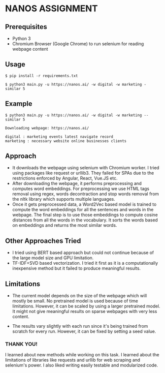 # NANOS ASSIGNMENT

## Prerequisites
* Python 3
* Chromium Browser (Google Chrome) to run selenium for reading webpage content

## Usage

```
$ pip install -r requirements.txt

$ python3 main.py -u https://nanos.ai/ -w digital -w marketing -similar 5
```

## Example

```
$ python3 main.py -u https://nanos.ai/ -w digital -w marketing --similar 5

Downloading webpage: https://nanos.ai/

digital : marketing events latest navigate record
marketing : necessary website online businesses clients
```


## Approach

* It downloads the webpage using selenium with Chromium worker. I tried using packages like request or urllib3. They failed for SPAs due to the restrictions enforced by Angular, React, Vue.JS etc.
* After downloading the webpage, it performs preprocessing and computes word embeddings. For preprocessing we use HTML tags removal using regex, words decontraction and stop words removal from the nltk library which supports multiple languages.
* Once it gets preprocessed data, a Word2Vec based model is trained to compute the word embeddings for all the sentences and words in the webpage. The final step is to use those embeddings to compute cosine distances from all the words in the vocabulary. It sorts the words based on embeddings and returns the most similar words.

## Other Approaches Tried

* I tried using BERT based approach but could not continue because of the large model size and GPU limitation.
* TF-IDF+SVD based vectorization. I tried it first as it is a computationally inexpensive method but it failed to produce meaningful results.

## Limitations
* The current model depends on the size of the webpage which will mostly be small. No pretrained model is used because of time limitations. However, it can be scaled by using a larger pretrained model. It might not give meaningful results on sparse webpages with very less content.

* The results vary slightly with each run since it's being trained from scratch for every run. However, it can be fixed by setting a seed value.

### THANK YOU!

I learned about new methods while working on this task. I learned about the limitations of libraries like requests and urllib for web scraping and selenium's power. I also liked writing easily testable and modularized code.
